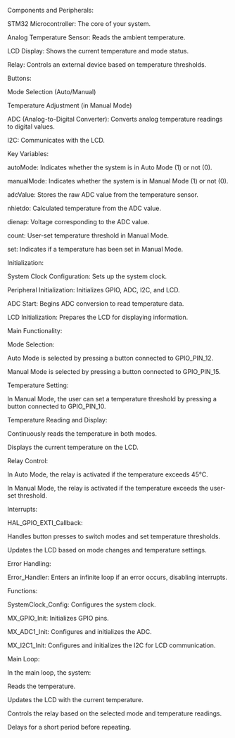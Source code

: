 Components and Peripherals:

STM32 Microcontroller: The core of your system.

Analog Temperature Sensor: Reads the ambient temperature.

LCD Display: Shows the current temperature and mode status.

Relay: Controls an external device based on temperature thresholds.

Buttons:

Mode Selection (Auto/Manual)

Temperature Adjustment (in Manual Mode)

ADC (Analog-to-Digital Converter): Converts analog temperature readings to digital values.

I2C: Communicates with the LCD.

Key Variables:

autoMode: Indicates whether the system is in Auto Mode (1) or not (0).

manualMode: Indicates whether the system is in Manual Mode (1) or not (0).

adcValue: Stores the raw ADC value from the temperature sensor.

nhietdo: Calculated temperature from the ADC value.

dienap: Voltage corresponding to the ADC value.

count: User-set temperature threshold in Manual Mode.

set: Indicates if a temperature has been set in Manual Mode.

Initialization:

System Clock Configuration: Sets up the system clock.

Peripheral Initialization: Initializes GPIO, ADC, I2C, and LCD.

ADC Start: Begins ADC conversion to read temperature data.

LCD Initialization: Prepares the LCD for displaying information.

Main Functionality:

Mode Selection:

Auto Mode is selected by pressing a button connected to GPIO_PIN_12.

Manual Mode is selected by pressing a button connected to GPIO_PIN_15.

Temperature Setting:

In Manual Mode, the user can set a temperature threshold by pressing a button connected to GPIO_PIN_10.

Temperature Reading and Display:

Continuously reads the temperature in both modes.

Displays the current temperature on the LCD.

Relay Control:

In Auto Mode, the relay is activated if the temperature exceeds 45°C.

In Manual Mode, the relay is activated if the temperature exceeds the user-set threshold.

Interrupts:

HAL_GPIO_EXTI_Callback:

Handles button presses to switch modes and set temperature thresholds.

Updates the LCD based on mode changes and temperature settings.

Error Handling:

Error_Handler: Enters an infinite loop if an error occurs, disabling interrupts.

Functions:

SystemClock_Config: Configures the system clock.

MX_GPIO_Init: Initializes GPIO pins.

MX_ADC1_Init: Configures and initializes the ADC.

MX_I2C1_Init: Configures and initializes the I2C for LCD communication.

Main Loop:

In the main loop, the system:

Reads the temperature.

Updates the LCD with the current temperature.

Controls the relay based on the selected mode and temperature readings.

Delays for a short period before repeating.
